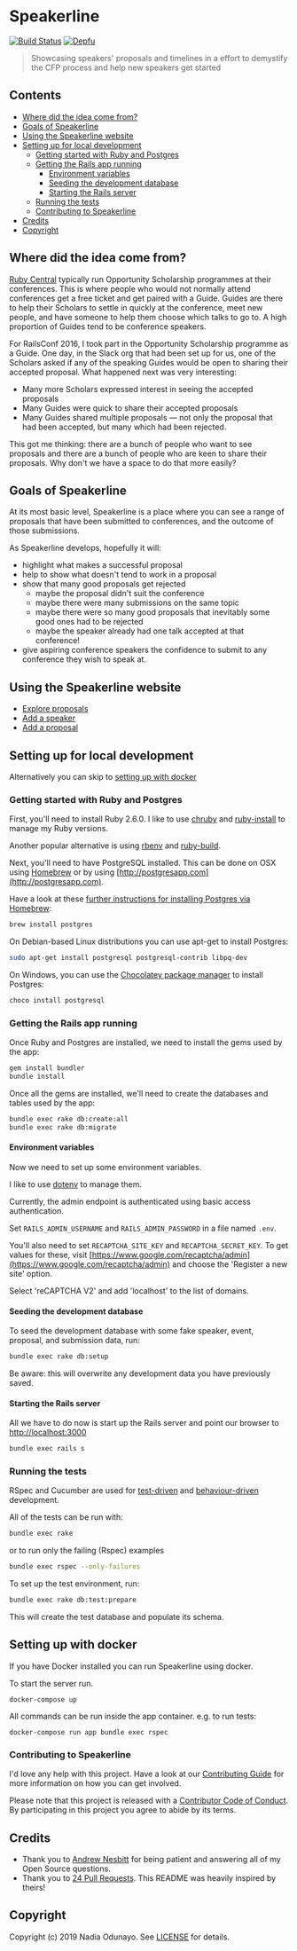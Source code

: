 # Speakerline

[![Build Status](https://travis-ci.org/nodunayo/speakerline.svg?branch=master)](https://travis-ci.org/nodunayo/speakerline)
[![Depfu](https://badges.depfu.com/badges/5515ef52032873777824e0923cd8258f/overview.svg)](https://depfu.com/github/nodunayo/speakerline)

> Showcasing speakers' proposals and timelines in a effort to demystify the CFP process and help new speakers get started

## Contents

* [Where did the idea come from?](#where-did-the-idea-come-from)
* [Goals of Speakerline](#goals-of-speakerline)
* [Using the Speakerline website](#using-the-speakerline-website)
* [Setting up for local development](#setting-up-for-local-development)
  * [Getting started with Ruby and Postgres](#getting-started-with-ruby-and-postgres)
  * [Getting the Rails app running](#getting-the-rails-app-running)
    * [Environment variables](#environment-variables)
    * [Seeding the development database](#seeding-the-development-database)
    * [Starting the Rails server](#starting-the-rails-server)
  * [Running the tests](#running-the-tests)
  * [Contributing to Speakerline](#contributing-to-speakerline)
* [Credits](#credits)
* [Copyright](#copyright)

## Where did the idea come from?

[Ruby Central](http://rubycentral.org/) typically run Opportunity Scholarship programmes at their conferences.
This is where people who would not normally attend conferences get a free ticket and get paired with a Guide.
Guides are there to help their Scholars to settle in quickly at the conference, meet new people, and have
someone to help them choose which talks to go to. A high proportion of Guides tend to be conference speakers.

For RailsConf 2016, I took part in the Opportunity Scholarship programme as a Guide. One day, in the Slack org that had been set up
for us, one of the Scholars asked if any of the speaking Guides would be open to sharing their accepted proposal. What happened next was very interesting:

* Many more Scholars expressed interest in seeing the accepted proposals
* Many Guides were quick to share their accepted proposals
* Many Guides shared multiple proposals — not only the proposal that had been accepted, but many which had been rejected.

This got me thinking: there are a bunch of people who want to see proposals and there are a bunch of people who are keen to share their proposals. Why don't we have a space to do that more easily?

## Goals of Speakerline

At its most basic level, Speakerline is a place where you can see a range of proposals that have been submitted to conferences, and the outcome of those submissions.

As Speakerline develops, hopefully it will:

* highlight what makes a successful proposal
* help to show what doesn't tend to work in a proposal
* show that many good proposals get rejected
  * maybe the proposal didn't suit the conference
  * maybe there were many submissions on the same topic
  * maybe there were so many good proposals that inevitably some good ones had to be rejected
  * maybe the speaker already had one talk accepted at that conference!
* give aspiring conference speakers the confidence to submit to any conference they wish to speak at.

## Using the Speakerline website

* [Explore proposals](http://speakerline.io/speakers)
* [Add a speaker](http://speakerline.io/speakers/new)
* [Add a proposal](http://speakerline.io/proposals/new)

## Setting up for local development

Alternatively you can skip to [setting up with docker](setting-up-with-docker)

### Getting started with Ruby and Postgres

First, you'll need to install Ruby 2.6.0. I like to use [chruby](https://github.com/postmodern/chruby) and [ruby-install](https://github.com/postmodern/ruby-install) to manage my Ruby versions.

Another popular alternative is using [rbenv](https://github.com/rbenv/rbenv) and [ruby-build](https://github.com/rbenv/ruby-build).

Next, you'll need to have PostgreSQL installed. This can be done on OSX using [Homebrew](http://mxcl.github.io/homebrew/)
or by using [http://postgresapp.com](http://postgresapp.com).

Have a look at these [further instructions for installing Postgres via Homebrew](http://www.mikeball.us/blog/setting-up-postgres-with-homebrew/):

```bash
brew install postgres
```

On Debian-based Linux distributions you can use apt-get to install Postgres:

```bash
sudo apt-get install postgresql postgresql-contrib libpq-dev
```

On Windows, you can use the [Chocolatey package manager](http://chocolatey.org/) to install Postgres:

```bash
choco install postgresql
```

### Getting the Rails app running

Once Ruby and Postgres are installed, we need to install the gems used by the app:

```bash
gem install bundler
bundle install
```

Once all the gems are installed, we'll need to create the databases and tables used by the app:

```bash
bundle exec rake db:create:all
bundle exec rake db:migrate
```

#### Environment variables

Now we need to set up some environment variables.

I like to use [dotenv](https://github.com/bkeepers/dotenv) to manage them.

Currently, the admin endpoint is authenticated using basic access authentication.

Set `RAILS_ADMIN_USERNAME` and `RAILS_ADMIN_PASSWORD` in a file named `.env`.

You'll also need to set `RECAPTCHA_SITE_KEY` and `RECAPTCHA_SECRET_KEY`. To get values for these, visit
[https://www.google.com/recaptcha/admin](https://www.google.com/recaptcha/admin) and choose the
'Register a new site' option.

Select 'reCAPTCHA V2' and add 'localhost' to the list of domains.

#### Seeding the development database

To seed the development database with some fake speaker, event, proposal, and submission data, run:

```bash
bundle exec rake db:setup
```

Be aware: this will overwrite any development data you have previously saved.

#### Starting the Rails server

All we have to do now is start up the Rails server and point our browser to <http://localhost:3000>

```bash
bundle exec rails s
```

### Running the tests

RSpec and Cucumber are used for [test-driven](https://en.wikipedia.org/wiki/Test-driven_development) and
[behaviour-driven](https://en.wikipedia.org/wiki/Behavior-driven_development) development.

All of the tests can be run with:

```bash
bundle exec rake
```

or to run only the failing (Rspec) examples

```bash
bundle exec rspec --only-failures
```

To set up the test environment, run:

```bash
bundle exec rake db:test:prepare
```

This will create the test database and populate its schema.

## Setting up with docker

If you have Docker installed you can run Speakerline using docker.

To start the server run.

```
docker-compose up
```

All commands can be run inside the app container. e.g. to run tests:

```
docker-compose run app bundle exec rspec
```

### Contributing to Speakerline

I'd love any help with this project. Have a look at our [Contributing Guide](CONTRIBUTING.md)
for more information on how you can get involved.

Please note that this project is released with a [Contributor Code of Conduct](CODE_OF_CONDUCT.md). By participating
in this project you agree to abide by its terms.

## Credits

* Thank you to [Andrew Nesbitt](https://twitter.com/teabass) for being patient and answering all of my Open Source questions.
* Thank you to [24 Pull Requests](https://github.com/24pullrequests/24pullrequests). This README was heavily inspired by theirs!

## Copyright

Copyright (c) 2019 Nadia Odunayo. See [LICENSE](https://github.com/nodunayo/speakerline/blob/master/LICENSE) for details.
